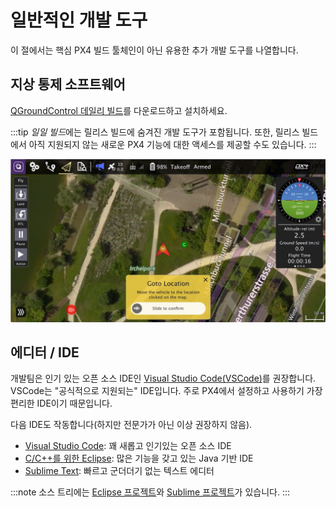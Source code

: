 # 일반적인 개발 도구

이 절에서는 핵심 PX4 빌드 툴체인이 아닌 유용한 추가 개발 도구를 나열합니다.

## 지상 통제 소프트웨어

[QGroundControl 데일리 빌드](https://docs.qgroundcontrol.com/en/releases/daily_builds.html)를 다운로드하고 설치하세요.

:::tip
*일일 빌드*에는 릴리스 빌드에 숨겨진 개발 도구가 포함됩니다. 또한, 릴리스 빌드에서 아직 지원되지 않는 새로운 PX4 기능에 대한 액세스를 제공할 수도 있습니다.
:::

![QGroundControl](../../assets/toolchain/qgc_goto.jpg)


## 에디터 / IDE

개발팀은 인기 있는 오픈 소스 IDE인 [Visual Studio Code(VSCode)](../dev_setup/vscode.md)를 권장합니다. VSCode는 "공식적으로 지원되는" IDE입니다. 주로 PX4에서 설정하고 사용하기 가장 편리한 IDE이기 때문입니다.

다음 IDE도 작동합니다(하지만 전문가가 아닌 이상 권장하지 않음).
* [Visual Studio Code](https://code.visualstudio.com/): 꽤 새롭고 인기있는 오픈 소스 IDE
* [C/C++를 위한 Eclipse](https://www.eclipse.org/downloads/eclipse-packages/): 많은 기능을 갖고 있는 Java 기반 IDE
* [Sublime Text](https://www.sublimetext.com): 빠르고 군더더기 없는 텍스트 에디터

:::note
소스 트리에는 [Eclipse 프로젝트](https://github.com/PX4/PX4-Autopilot/blob/master/eclipse.project)와 [Sublime 프로젝트](https://github.com/PX4/PX4-Autopilot/blob/master/Firmware.sublime-project)가 있습니다.
:::
